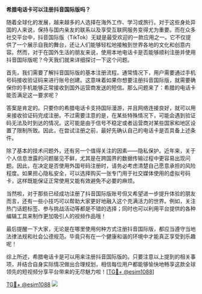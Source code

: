 **希腊电话卡可以注册抖音国际版吗？**

随着全球化的发展，越来越多的人选择在海外工作、学习或旅行。对于这些身处异国的人来说，保持与国内亲友的联系以及享受互联网服务变得尤为重要。而在众多社交平台中，抖音国际版（TikTok）无疑是最受欢迎的一款应用之一。它不仅提供了一个展示自我的舞台，还让人们能够轻松地接触到世界各地的文化和创意内容。然而，对于在国外生活的朋友来说，使用本地电话卡是否能够顺利注册并使用抖音国际版呢？今天我们就来详细探讨一下这个问题。

首先，我们需要了解抖音国际版的基本注册流程。通常情况下，用户需要通过手机号码接收验证码来进行账号创建。这意味着如果你想要注册抖音国际版，就需要确保你的手机能够正常接收到国外运营商发送的短信。那么问题来了：希腊的电话卡能否满足这一要求呢？

答案是肯定的。只要你的希腊电话卡支持国际漫游，并且网络连接良好，就可以用来接收验证码完成注册。不过需要注意的是，在某些特殊情况下，可能会遇到验证码无法及时到达的情况。这可能是由于信号不稳定或者运营商对某些国家和地区设置了限制所致。因此，在尝试注册之前，最好先确认自己的电话卡是否具备上述条件。

除了基本的技术问题外，还有另一个值得关注的因素——隐私保护。近年来，关于个人信息泄露的问题屡见不鲜，尤其是在跨国界的数据传输过程中更容易出现问题。因此，在决定是否使用外国号码注册时，请务必考虑清楚自己愿意承担的风险程度。如果担心隐私安全，可以选择购买一张专门用于社交媒体使用的虚拟号码卡，这样既能保证正常使用又能有效避免不必要的麻烦。

当然啦，对于那些已经成功注册了抖音国际版账号但又希望进一步提升体验的朋友而言，还有一些小技巧可以帮助大家更好地融入这个充满活力的世界。例如，关注热门话题标签、参与挑战活动等都是不错的选择；同时也可以利用平台提供的各种编辑工具来制作更加吸引人的视频作品哦！

最后提醒一下大家，无论是在哪里使用何种方式注册抖音国际版，都应当遵守当地法律法规和社会公德规范。毕竟只有在一个健康和谐的环境中才能真正享受到乐趣呢！

综上所述，希腊电话卡是可以用来注册抖音国际版的。只要注意以上提到的相关事项，并结合自身实际情况做出合理规划，相信每位用户都能够愉快地畅享这款全球领先的短视频分享平台带来的无尽魅力啦！[[TG💪+ @esim1088](https://t.me/s/esim1088)]

[TG💪+ @esim1088](https://t.me/s/esim1088) ![](https://i.postimg.cc/4NQfJmqS/Snipaste-2025-05-13-00-14-12.png)